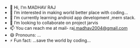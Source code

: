 - 👋 Hi, I’m MADHAV RAJ
- 👀 I’m interested in making world better place with coding...
- 🌱 I’m currently learning android app development ,mern stack.
- 💞️ I’m looking to collaborate on project jarvis 
- 📫 You can reach me at mail- raj,madhav2004@gmail.com
- 😄 Pronouns: ...
- ⚡ Fun fact: ...save the world by coding...

<!---
madhavraj2004/madhavraj2004 is a ✨ special ✨ repository because its `README.md` (this file) appears on your GitHub profile.
You can click the Preview link to take a look at your changes.
--->
